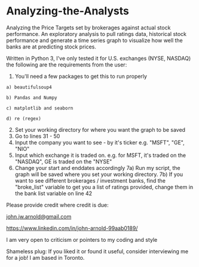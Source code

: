 # Analyzing-the-Analysts
Analyzing the Price Targets set by brokerages against actual stock performance. An exploratory analysis to pull ratings data, historical stock performance and generate a time series graph to visualize how well the banks are at predicting stock prices.

Written in Python 3, I've only tested it for U.S. exchanges (NYSE, NASDAQ) the following are the requirements from the user:
  1) You'll need a few packages to get this to run properly
  
    a) beautifulsoup4
    
    b) Pandas and Numpy
    
    c) matplotlib and seaborn
   
    d) re (regex) 
    
  2) Set your working directory for where you want the graph to be saved
  3) Go to lines 31 - 50
  4) Input the company you want to see - by it's ticker e.g. "MSFT", "GE", "NIO"
  5) Input which exchange it is traded on. e.g. for MSFT, it's traded on the "NASDAQ", GE is traded on the "NYSE"
  6) Change your start and enddates accordingly
  7a) Run my script, the graph will be saved where you set your working directory. 
  7b) If you want to see different brokerages / investment banks, find the "broke_list" variable to get you a list of ratings provided, change them in the bank list variable on         line 42
  
Please provide credit where credit is due:

  john.jw.arnold@gmail.com
  
  https://www.linkedin.com/in/john-arnold-99aab0189/
  
I am very open to criticism or pointers to my coding and style

Shameless plug: If you liked it or found it useful, consider interviewing me for a job! I am based in Toronto.
